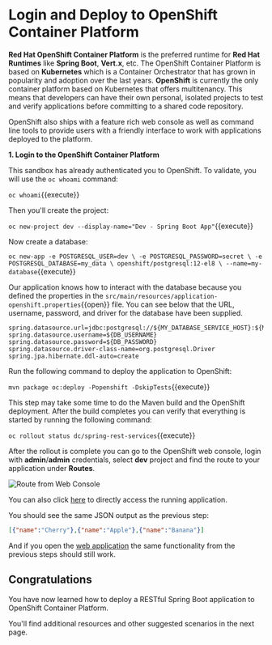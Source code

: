 # Login and Deploy to OpenShift Container Platform

**Red Hat OpenShift Container Platform** is the preferred runtime for **Red Hat Runtimes** like **Spring Boot**, **Vert.x**, etc. The OpenShift Container Platform is based on **Kubernetes** which is a Container Orchestrator that has grown in popularity and adoption over the last years. **OpenShift** is currently the only container platform based on Kubernetes that offers multitenancy. This means that developers can have their own personal, isolated projects to test and verify applications before committing to a shared code repository.

OpenShift also ships with a feature rich web console as well as command line tools to provide users with a friendly interface to work with applications deployed to the platform. 

**1. Login to the OpenShift Container Platform**

This sandbox has already authenticated you to OpenShift. To validate, you will use the `oc whoami` command:

``oc whoami``{{execute}}

Then you'll create the project:

``oc new-project dev --display-name="Dev - Spring Boot App"``{{execute}}

Now create a database:

``oc new-app -e POSTGRESQL_USER=dev \
             -e POSTGRESQL_PASSWORD=secret \
             -e POSTGRESQL_DATABASE=my_data \
             openshift/postgresql:12-el8 \
             --name=my-database``{{execute}}

Our application knows how to interact with the database because you defined the properties in the ``src/main/resources/application-openshift.properties``{{open}} file. You can see below that the URL, username, password, and driver for the database have been supplied.
```
spring.datasource.url=jdbc:postgresql://${MY_DATABASE_SERVICE_HOST}:${MY_DATABASE_SERVICE_PORT}/my_data
spring.datasource.username=${DB_USERNAME}
spring.datasource.password=${DB_PASSWORD}
spring.datasource.driver-class-name=org.postgresql.Driver
spring.jpa.hibernate.ddl-auto=create
```
Run the following command to deploy the application to OpenShift:

``mvn package oc:deploy -Popenshift -DskipTests``{{execute}}

This step may take some time to do the Maven build and the OpenShift deployment. After the build completes you can verify that everything is started by running the following command:

``oc rollout status dc/spring-rest-services``{{execute}}


After the rollout is complete you can go to the OpenShift web console, login with **admin**/**admin** credentials, select **dev** project and find the route to your application under **Routes**. 

![Route from Web Console](/openshift/assets/middleware/rhoar-spring-rest-services/route.png)

You can also click [here](http://spring-rest-services-dev.[[HOST_SUBDOMAIN]]-80-[[KATACODA_HOST]].environments.katacoda.com/api/fruits) to directly access the running application. 

You should see the same JSON output as the previous step:

```json
[{"name":"Cherry"},{"name":"Apple"},{"name":"Banana"}]
```
And if you open the [web application](http://spring-rest-services-dev.[[HOST_SUBDOMAIN]]-80-[[KATACODA_HOST]].environments.katacoda.com/) the same functionality from the previous steps should still work.

## Congratulations

You have now learned how to deploy a RESTful Spring Boot application to OpenShift Container Platform. 

You'll find additional resources and other suggested scenarios in the next page.